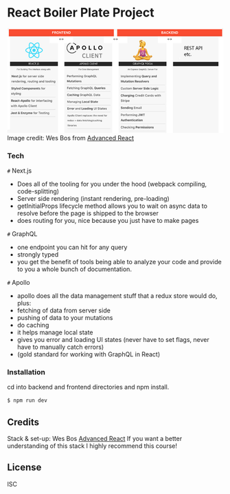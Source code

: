 # React Boiler Plate Project

![Tech stack: React, Next.js, Apollo, GraphQL-Yoga](./techstack.jpg)
Image credit: Wes Bos from [Advanced React](https://www.advancedreact.com)

### Tech
`#` Next.js
  - Does all of the tooling for you under the hood (webpack compiling, code-splitting)
  - Server side rendering (instant rendering, pre-loading)
  - getInitialProps lifecycle method allows you to wait on async data to resolve before the page is shipped to the browser
  - does routing for you, nice because you just have to make pages

`#` GraphQL
  - one endpoint you can hit for any query
  - strongly typed
  - you get the benefit of tools being able to analyze your code and provide to you a whole bunch of documentation.

  `#` Apollo
  - apollo does all the data management stuff that a redux store would do, plus:
  - fetching of data from server side
  - pushing of data to your mutations
  - do caching
  - it helps manage local state
  - gives you error and loading UI states (never have to set flags, never have to manually catch errors)
  - (gold standard for working with GraphQL in React)


### Installation

cd into backend and frontend directories and npm install.

```sh
$ npm run dev
```

Credits
---
Stack & set-up: Wes Bos [Advanced React](https://www.advancedreact.com)
If you want a better understanding of this stack I highly recommend this course!

License
----

ISC
